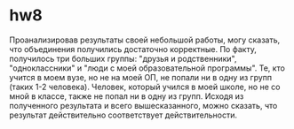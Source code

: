 # hw8
Проанализировав результаты своей небольшой работы, могу сказать, что объединения получились достаточно корректные. По факту, получилось три больших группы: "друзья и родственники", "одноклассники" и "люди с моей образовательной программы". Те, кто учится в моем вузе, но не на моей ОП, не попали ни в одну из групп (таких 1-2 человека). Человек, который учился в моей школе, но не со мной в классе, также не попал ни в одну из групп. Исходя из полученного результата и всего вышесказанного, можно сказать, что результат действительно соответствует действительности.
